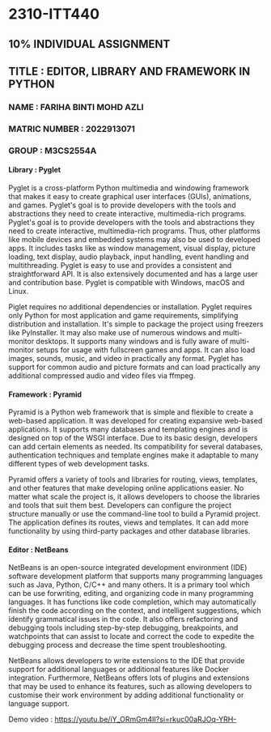 # 2310-ITT440
## 10% INDIVIDUAL ASSIGNMENT
## TITLE : EDITOR, LIBRARY AND FRAMEWORK IN PYTHON
### NAME : FARIHA BINTI MOHD AZLI
### MATRIC NUMBER : 2022913071
### GROUP : M3CS2554A

#### Library : Pyglet 
Pyglet is a cross-platform Python multimedia and windowing framework that makes it easy to create graphical user interfaces (GUIs), animations, and games. Pyglet's goal is to provide developers with the tools and abstractions they need to create interactive, multimedia-rich programs.  Pyglet's goal is to provide developers with the tools and abstractions they need to create interactive, multimedia-rich programs. Thus, other platforms like mobile devices and embedded systems may also be used to developed apps. It includes tasks like as window management, visual display, picture loading, text display, audio playback, input handling, event handling and multithreading. Pyglet is easy to use and provides a consistent and straightforward API. It is also extensively documented and has a large user and contribution base. Pyglet is compatible with Windows, macOS and Linux.

Piglet requires no additional dependencies or installation. Pyglet requires only Python for most application and game requirements, simplifying distribution and installation. It's simple to package the project using freezers like PyInstaller. It may also make use of numerous windows and multi-monitor desktops. It supports many windows and is fully aware of multi-monitor setups for usage with fullscreen games and apps. It can also load images, sounds, music, and video in practically any format. Pyglet has support for common audio and picture formats and can load practically any additional compressed audio and video files via ffmpeg.

#### Framework : Pyramid 
Pyramid is a Python web framework that is simple and flexible to create a web-based application. It was developed for creating expansive web-based applications. It supports many databases and templating engines and is designed on top of the WSGI interface. Due to its basic design, developers can add certain elements as needed. Its compatibility for several databases, authentication techniques and template engines make it adaptable to many different types of web development tasks.

Pyramid offers a variety of tools and libraries for routing, views, templates, and other features that make developing online applications easier. No matter what scale the project is, it allows developers to choose the libraries and tools that suit them best. Developers can configure the project structure manually or use the command-line tool to build a Pyramid project. The application defines its routes, views and templates. It can add more functionality by using third-party packages and other database libraries.

#### Editor : NetBeans  
NetBeans is an open-source integrated development environment (IDE) software development platform that supports many programming languages such as Java, Python, C/C++ and many others. It is a primary tool which can be use forwriting, editing, and organizing code in many programming languages. It has functions like code completion, which may automatically finish the code according on the context, and intelligent suggestions, which identify grammatical issues in the code. It also offers refactoring and debugging tools including step-by-step debugging, breakpoints, and watchpoints that can assist to locate and correct the code to expedite the debugging process and decrease the time spent troubleshooting.

NetBeans allows developers to write extensions to the IDE that provide support for additional languages or additional features like Docker integration. Furthermore, NetBeans offers lots of plugins and extensions that may be used to enhance its features, such as allowing developers to customise their work environment by adding additional functionality or language support.

Demo video : https://youtu.be/iY_ORmGm4II?si=rkuc00aRJOq-YRH- 